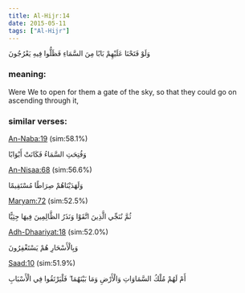 ```yaml
---
title: Al-Hijr:14
date: 2015-05-11
tags: ["Al-Hijr"]
---
```

وَلَوْ فَتَحْنَا عَلَيْهِمْ بَابًا مِنَ السَّمَاءِ فَظَلُّوا فِيهِ يَعْرُجُونَ
### meaning: 
Were We to open for them a gate of the sky, so that they could go on ascending through it,
### similar verses: 

[An-Naba:19](/78/19) (sim:58.1%)

وَفُتِحَتِ السَّمَاءُ فَكَانَتْ أَبْوَابًا

[An-Nisaa:68](/4/68) (sim:56.6%)

وَلَهَدَيْنَاهُمْ صِرَاطًا مُسْتَقِيمًا

[Maryam:72](/19/72) (sim:52.5%)

ثُمَّ نُنَجِّي الَّذِينَ اتَّقَوْا وَنَذَرُ الظَّالِمِينَ فِيهَا جِثِيًّا

[Adh-Dhaariyat:18](/51/18) (sim:52.0%)

وَبِالْأَسْحَارِ هُمْ يَسْتَغْفِرُونَ

[Saad:10](/38/10) (sim:51.9%)

أَمْ لَهُمْ مُلْكُ السَّمَاوَاتِ وَالْأَرْضِ وَمَا بَيْنَهُمَا ۖ فَلْيَرْتَقُوا فِي الْأَسْبَابِ
